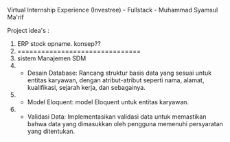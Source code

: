 Virtual Internship Experience (Investree) - Fullstack - Muhammad Syamsul Ma'rif

Project idea's :
1. ERP stock opname. konsep??
2. ===============================
3. sistem Manajemen SDM
4.  - Desain Database: Rancang struktur basis data yang sesuai untuk entitas karyawan, dengan atribut-atribut seperti nama,           alamat, kualifikasi, sejarah kerja, dan sebagainya.
5.  - Model Eloquent: model Eloquent untuk entitas karyawan.
6.  - Validasi Data: Implementasikan validasi data untuk memastikan bahwa data yang dimasukkan oleh pengguna memenuhi                 persyaratan yang ditentukan.

